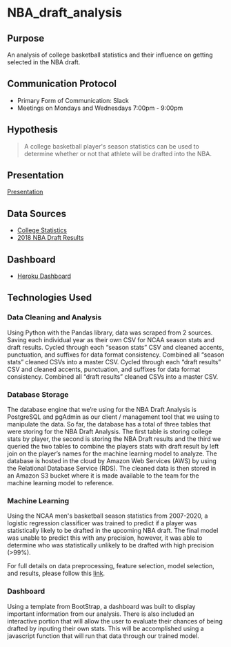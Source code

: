 # NBA_draft_analysis

## Purpose
An analysis of college basketball statistics and their influence on getting selected in the NBA draft.

## Communication Protocol

- Primary Form of Communication: Slack
- Meetings on Mondays and Wednesdays 7:00pm - 9:00pm

## Hypothesis
> A college basketball player's season statistics can be used to determine whether or not that athlete will be drafted into the NBA.

## Presentation

[Presentation](https://docs.google.com/presentation/d/1axGv6Pm4fon6xYLTXVXtWeYSV64yRAL0FVUgOXtctLQ/edit?usp=sharing)

## Data Sources
- [College Statistics](https://basketball.realgm.com/ncaa/stats/2018/Averages/Qualified/All/Season/All/points/desc/1/)
- [2018 NBA Draft Results](https://www.basketball-reference.com/draft/NBA_2018.html)

## Dashboard

- [Heroku Dashboard](https://nba-draft-predictor.herokuapp.com/)

## Technologies Used

### Data Cleaning and Analysis
Using Python with the Pandas library, data was scraped from 2 sources. Saving each individual year as their own CSV for NCAA season stats and draft results. 
Cycled through each “season stats” CSV and cleaned accents, punctuation, and suffixes for data format consistency. Combined all “season stats” cleaned CSVs into a master CSV. 
Cycled through each “draft results” CSV and cleaned accents, punctuation, and suffixes for data format consistency. Combined all “draft results” cleaned CSVs into a master CSV. 

### Database Storage
The database engine that we’re using for the NBA Draft Analysis is PostgreSQL and pgAdmin as our client / management tool that we using to manipulate the data. So far, the database has a total of three tables that were storing for the NBA Draft Analysis.  The first table is storing college stats by player, the second is storing the NBA Draft results and the third we queried the two tables to combine the players stats with draft result by left join on the player’s names for the machine learning model to analyze.  The database is hosted in the cloud by Amazon Web Services (AWS) by using the Relational Database Service (RDS).  The cleaned data is then stored in an Amazon S3 bucket where it is made available to the team for the machine learning model to reference.

### Machine Learning

Using the NCAA men's basketball season statistics from 2007-2020, a logistic regression classificer was trained to predict if a player was statistically likely to be drafted in the upcoming NBA draft. The final model was unable to predict this with any precision, however, it was able to determine who was statistically unlikely to be drafted with high precision (>99%).
  
For full details on data preprocessing, feature selection, model selection, and results, please follow this [link](https://github.com/thorson-skywalker/NBA_draft_analysis/blob/main/ML/NBA_ML_Report.md).

### Dashboard
Using a template from BootStrap, a dashboard was built to display important information from our analysis. There is also included an interactive portion that will allow the user to evaluate their chances of being drafted by inputing their own stats. This will be accomplished using a javascript function that will run that data through our trained model.